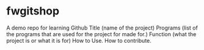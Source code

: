# fwgitshop
A demo repo for learning Github
Title (name of the project)
Programs (list of the programs that are used for the project for made for.)
Function (what the project is or what it is for)
How to Use. 
How to contribute.
